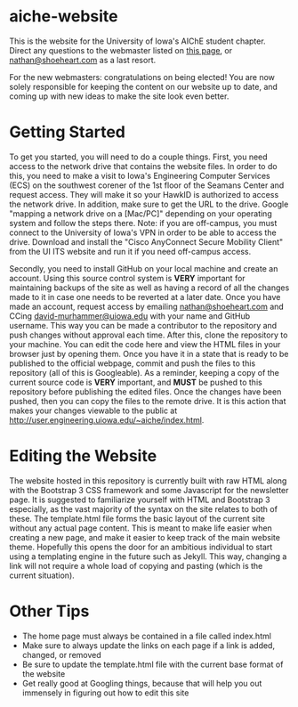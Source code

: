 # aiche-website
This is the website for the University of Iowa's AIChE student chapter. Direct any questions to the webmaster listed on [this page](http://user.engineering.uiowa.edu/~aiche/contact.html "AIChE UIowa Contact Page"), or nathan@shoeheart.com as a last resort.

For the new webmasters: congratulations on being elected! You are now solely responsible for keeping the content on our website up to date, and coming up with new ideas to make the site look even better.

# Getting Started
To get you started, you will need to do a couple things. First, you need access to the network drive that contains the website files. In order to do this, you need to make a visit to Iowa's Engineering Computer Services (ECS) on the southwest corener of the 1st floor of the Seamans Center and request access. They will make it so your HawkID is authorized to access the network drive. In addition, make sure to get the URL to the drive. Google "mapping a network drive on a [Mac/PC]" depending on your operating system and follow the steps there. Note: if you are off-campus, you must connect to the University of Iowa's VPN in order to be able to access the drive. Download and install the "Cisco AnyConnect Secure Mobility Client" from the UI ITS website and run it if you need off-campus access.

Secondly, you need to install GitHub on your local machine and create an account. Using this source control system is **VERY** important for maintaining backups of the site as well as having a record of all the changes made to it in case one needs to be reverted at a later date. Once you have made an account, request access by emailing nathan@shoeheart.com and CCing david-murhammer@uiowa.edu with your name and GitHub username. This way you can be made a contributor to the repository and push changes without approval each time. After this, clone the repository to your machine. You can edit the code here and view the HTML files in your browser just by opening them. Once you have it in a state that is ready to be published to the official webpage, commit and push the files to this repository (all of this is Googleable). As a reminder, keeping a copy of the current source code is **VERY** important, and **MUST** be pushed to this repository before publishing the edited files. Once the changes have been pushed, then you can copy the files to the remote drive. It is this action that makes your changes viewable to the public at http://user.engineering.uiowa.edu/~aiche/index.html.

# Editing the Website
The website hosted in this repository is currently built with raw HTML along with the Bootstrap 3 CSS framework and some Javascript for the newsletter page. It is suggested to familiarize yourself with HTML and Bootstrap 3 especially, as the vast majority of the syntax on the site relates to both of these. The template.html file forms the basic layout of the current site without any actual page content. This is meant to make life easier when creating a new page, and make it easier to keep track of the main website theme. Hopefully this opens the door for an ambitious individual to start using a templating engine in the future such as Jekyll. This way, changing a link will not require a whole load of copying and pasting (which is the current situation).

# Other Tips
- The home page must always be contained in a file called index.html
- Make sure to always update the links on each page if a link is added, changed, or removed
- Be sure to update the template.html file with the current base format of the website
- Get really good at Googling things, because that will help you out immensely in figuring out how to edit this site
